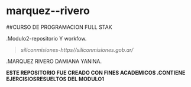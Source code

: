 # marquez--rivero

##CURSO DE PROGRAMACION FULL STAK

.Modulo2-repositorio Y workfow.

>*siliconmisiones-https//siliconmisiones.gob.ar/*

   .MARQUEZ RIVERO DAMIANA YANINA.

**ESTE REPOSITORIO FUE CREADO CON FINES ACADEMICOS .CONTIENE EJERCISIOSRESUELTOS DEL MODULO1**
